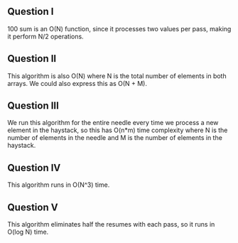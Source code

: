 ## Question I

100 sum is an O(N) function, since it processes two values per pass, making it
perform N/2 operations. 

## Question II 

This algorithm is also O(N) where N is the total number of elements in both
arrays. We could also express this as O(N + M). 

## Question III 

We run this algorithm for the entire needle every time we process a new element
in the haystack, so this has O(n*m) time complexity where N is the number of
elements in the needle and M is the number of elements in the haystack. 

## Question IV 

This algorithm runs in O(N^3) time.

## Question V

This algorithm eliminates half the resumes with each pass, so it runs in O(log
N) time. 
